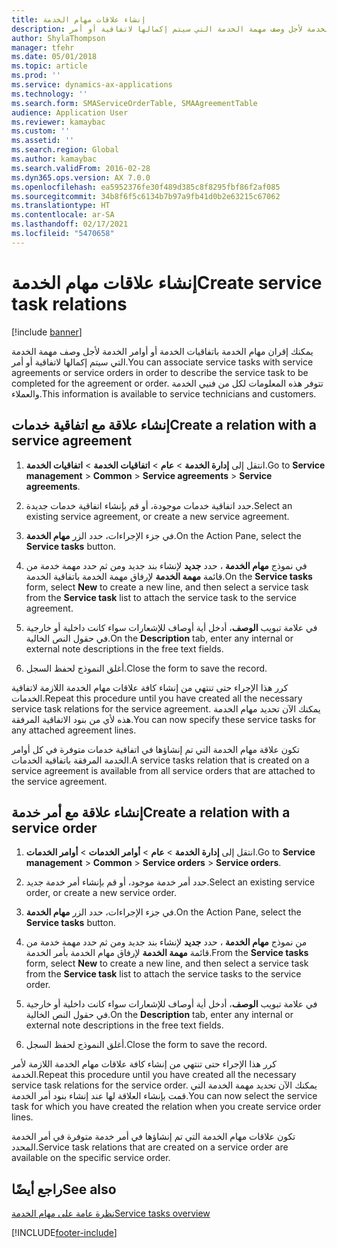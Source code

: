 ```yaml
---
title: إنشاء علاقات مهام الخدمة
description: يمكنك إقران مهام الخدمة باتفاقيات الخدمة أو أوامر الخدمة لأجل وصف مهمة الخدمة التي سيتم إكمالها لاتفاقية أو أمر.
author: ShylaThompson
manager: tfehr
ms.date: 05/01/2018
ms.topic: article
ms.prod: ''
ms.service: dynamics-ax-applications
ms.technology: ''
ms.search.form: SMAServiceOrderTable, SMAAgreementTable
audience: Application User
ms.reviewer: kamaybac
ms.custom: ''
ms.assetid: ''
ms.search.region: Global
ms.author: kamaybac
ms.search.validFrom: 2016-02-28
ms.dyn365.ops.version: AX 7.0.0
ms.openlocfilehash: ea5952376fe30f489d385c8f8295fbf86f2af085
ms.sourcegitcommit: 34b8f6f5c6134b7b97a9fb41d0b2e63215c67062
ms.translationtype: HT
ms.contentlocale: ar-SA
ms.lasthandoff: 02/17/2021
ms.locfileid: "5470658"
---
```

# <a name="create-service-task-relations"></a><span data-ttu-id="95bb1-103">إنشاء علاقات مهام الخدمة</span><span class="sxs-lookup"><span data-stu-id="95bb1-103">Create service task relations</span></span>    

[!include [banner](../includes/banner.md)]

<span data-ttu-id="95bb1-104">يمكنك إقران مهام الخدمة باتفاقيات الخدمة أو أوامر الخدمة لأجل وصف مهمة الخدمة التي سيتم إكمالها لاتفاقية أو أمر.</span><span class="sxs-lookup"><span data-stu-id="95bb1-104">You can associate service tasks with service agreements or service orders in order to describe the service task to be completed for the agreement or order.</span></span> <span data-ttu-id="95bb1-105">تتوفر هذه المعلومات لكل من فنيي الخدمة والعملاء.</span><span class="sxs-lookup"><span data-stu-id="95bb1-105">This information is available to service technicians and customers.</span></span>

## <a name="create-a-relation-with-a-service-agreement"></a><span data-ttu-id="95bb1-106">إنشاء علاقة مع اتفاقية خدمات</span><span class="sxs-lookup"><span data-stu-id="95bb1-106">Create a relation with a service agreement</span></span>

1.  <span data-ttu-id="95bb1-107">انتقل إلى **إدارة الخدمة** \> **عام** \> **اتفاقيات الخدمة‬** \> **اتفاقيات الخدمة‬**.</span><span class="sxs-lookup"><span data-stu-id="95bb1-107">Go to **Service management** \> **Common** \> **Service agreements** \> **Service agreements**.</span></span>

2.  <span data-ttu-id="95bb1-108">حدد اتفاقية خدمات موجودة، أو قم بإنشاء اتفاقية خدمات جديدة.</span><span class="sxs-lookup"><span data-stu-id="95bb1-108">Select an existing service agreement, or create a new service agreement.</span></span>

3.  <span data-ttu-id="95bb1-109">في جزء الإجراءات، حدد الزر **مهام الخدمة**.</span><span class="sxs-lookup"><span data-stu-id="95bb1-109">On the Action Pane, select the **Service tasks** button.</span></span>

4.  <span data-ttu-id="95bb1-110">في نموذج **مهام الخدمة** ، حدد **جديد** لإنشاء بند جديد ومن ثم حدد مهمة خدمة من قائمة **مهمة الخدمة** لإرفاق مهمة الخدمة باتفاقية الخدمة.</span><span class="sxs-lookup"><span data-stu-id="95bb1-110">On the **Service tasks** form, select **New** to create a new line, and then select a service task from the **Service task** list to attach the service task to the service agreement.</span></span>

5.  <span data-ttu-id="95bb1-111">في علامة تبويب **الوصف**، أدخل أية أوصاف للإشعارات سواء كانت داخلية أو خارجية في حقول النص الخالية.</span><span class="sxs-lookup"><span data-stu-id="95bb1-111">On the **Description** tab, enter any internal or external note descriptions in the free text fields.</span></span>

6.  <span data-ttu-id="95bb1-112">أغلق النموذج لحفظ السجل.</span><span class="sxs-lookup"><span data-stu-id="95bb1-112">Close the form to save the record.</span></span>

<span data-ttu-id="95bb1-113">كرر هذا الإجراء حتى تنتهي من إنشاء كافة علاقات مهام الخدمة اللازمة لاتفاقية الخدمات.</span><span class="sxs-lookup"><span data-stu-id="95bb1-113">Repeat this procedure until you have created all the necessary service task relations for the service agreement.</span></span> <span data-ttu-id="95bb1-114">يمكنك الآن تحديد مهام الخدمة هذه لأي من بنود الاتفاقية المرفقة.</span><span class="sxs-lookup"><span data-stu-id="95bb1-114">You can now specify these service tasks for any attached agreement lines.</span></span>

<span data-ttu-id="95bb1-115">تكون علاقة مهام الخدمة التي تم إنشاؤها في اتفاقية خدمات متوفرة في كل أوامر الخدمة المرفقة باتفاقية الخدمات.</span><span class="sxs-lookup"><span data-stu-id="95bb1-115">A service tasks relation that is created on a service agreement is available from all service orders that are attached to the service agreement.</span></span>

## <a name="create-a-relation-with-a-service-order"></a><span data-ttu-id="95bb1-116">إنشاء علاقة مع أمر خدمة</span><span class="sxs-lookup"><span data-stu-id="95bb1-116">Create a relation with a service order</span></span>

1.  <span data-ttu-id="95bb1-117">انتقل إلى **إدارة الخدمة** \> **عام** \> **أوامر الخدمات** \> **أوامر الخدمات**.</span><span class="sxs-lookup"><span data-stu-id="95bb1-117">Go to **Service management** \> **Common** \> **Service orders** \> **Service orders**.</span></span>

2.  <span data-ttu-id="95bb1-118">حدد أمر خدمة موجود، أو قم بإنشاء أمر خدمة جديد.</span><span class="sxs-lookup"><span data-stu-id="95bb1-118">Select an existing service order, or create a new service order.</span></span>

3.  <span data-ttu-id="95bb1-119">في جزء الإجراءات، حدد الزر **مهام الخدمة**.</span><span class="sxs-lookup"><span data-stu-id="95bb1-119">On the Action Pane, select the **Service tasks** button.</span></span>

4.  <span data-ttu-id="95bb1-120">من نموذج **مهام الخدمة** ، حدد **جديد** لإنشاء بند جديد ومن ثم حدد مهمة خدمة من قائمة **مهمة الخدمة** لإرفاق مهام الخدمة بأمر الخدمة.</span><span class="sxs-lookup"><span data-stu-id="95bb1-120">From the **Service tasks** form, select **New** to create a new line, and then select a service task from the **Service task** list to attach the service tasks to the service order.</span></span>

5.  <span data-ttu-id="95bb1-121">في علامة تبويب **الوصف**، أدخل أية أوصاف للإشعارات سواء كانت داخلية أو خارجية في حقول النص الخالية.</span><span class="sxs-lookup"><span data-stu-id="95bb1-121">On the **Description** tab, enter any internal or external note descriptions in the free text fields.</span></span>

6.  <span data-ttu-id="95bb1-122">أغلق النموذج لحفظ السجل.</span><span class="sxs-lookup"><span data-stu-id="95bb1-122">Close the form to save the record.</span></span>

<span data-ttu-id="95bb1-123">كرر هذا الإجراء حتى تنتهي من إنشاء كافة علاقات مهام الخدمة اللازمة لأمر الخدمة.</span><span class="sxs-lookup"><span data-stu-id="95bb1-123">Repeat this procedure until you have created all the necessary service task relations for the service order.</span></span> <span data-ttu-id="95bb1-124">يمكنك الآن تحديد مهمة الخدمة التي قمت بإنشاء العلاقة لها عند إنشاء بنود أمر الخدمة.</span><span class="sxs-lookup"><span data-stu-id="95bb1-124">You can now select the service task for which you have created the relation when you create service order lines.</span></span>

<span data-ttu-id="95bb1-125">تكون علاقات مهام الخدمة التي تم إنشاؤها في أمر خدمة متوفرة في أمر الخدمة المحدد.</span><span class="sxs-lookup"><span data-stu-id="95bb1-125">Service task relations that are created on a service order are available on the specific service order.</span></span>

## <a name="see-also"></a><span data-ttu-id="95bb1-126">راجع أيضًا</span><span class="sxs-lookup"><span data-stu-id="95bb1-126">See also</span></span>

[<span data-ttu-id="95bb1-127">نظرة عامة على مهام الخدمة</span><span class="sxs-lookup"><span data-stu-id="95bb1-127">Service tasks overview</span></span>](service-tasks.md)


  




[!INCLUDE[footer-include](../../includes/footer-banner.md)]